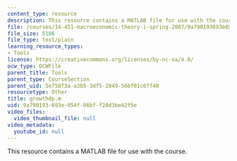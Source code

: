 ```yaml
---
content_type: resource
description: This resource contains a MATLAB file for use with the course.
file: /courses/14-451-macroeconomic-theory-i-spring-2007/9a790193693e054f06bff20d3be42f5e_growthdp.m
file_size: 5186
file_type: text/plain
learning_resource_types:
- Tools
license: https://creativecommons.org/licenses/by-nc-sa/4.0/
ocw_type: OCWFile
parent_title: Tools
parent_type: CourseSection
parent_uid: 5e758f3a-a3b5-3df5-2849-56bf01c6ff40
resourcetype: Other
title: growthdp.m
uid: 9a790193-693e-054f-06bf-f20d3be42f5e
video_files:
  video_thumbnail_file: null
video_metadata:
  youtube_id: null
---
```

This resource contains a MATLAB file for use with the course.